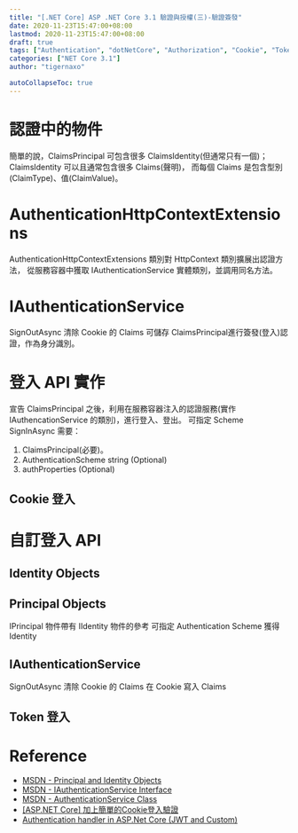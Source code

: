 ```yaml
---
title: "[.NET Core] ASP .NET Core 3.1 驗證與授權(三)-驗證簽發"
date: 2020-11-23T15:47:00+08:00
lastmod: 2020-11-23T15:47:00+08:00
draft: true
tags: ["Authentication", "dotNetCore", "Authorization", "Cookie", "Token"]
categories: ["NET Core 3.1"]
author: "tigernaxo"

autoCollapseToc: true
---
```

# 認證中的物件
簡單的說，ClaimsPrincipal 可包含很多 ClaimsIdentity(但通常只有一個)；
ClaimsIdentity 可以且通常包含很多 Claims(聲明)，
而每個 Claims 是包含型別(ClaimType)、值(ClaimValue)。

# AuthenticationHttpContextExtensions
AuthenticationHttpContextExtensions 類別對 HttpContext 類別擴展出認證方法，
從服務容器中獲取 IAuthenticationService 實體類別，並調用同名方法。
# IAuthenticationService
SignOutAsync 清除 Cookie 的 Claims
可儲存 ClaimsPrincipal進行簽發(登入)認證，作為身分識別。

# 登入 API 實作
宣告 ClaimsPrincipal 之後，利用在服務容器注入的認證服務(實作 IAuthencationService 的類別)，進行登入、登出。
可指定 Scheme
SignInAsync 需要：
1. ClaimsPrincipal(必要)。
2. AuthenticationScheme string (Optional)
3. authProperties (Optional)
## Cookie 登入
# 自訂登入 API 
## Identity Objects
## Principal Objects
IPrincipal 物件帶有 IIdentity 物件的參考
可指定 Authentication Scheme 獲得 Identity
## IAuthenticationService
SignOutAsync 清除 Cookie 的 Claims
在 Cookie 寫入 Claims
## Token 登入


# Reference
- [MSDN - Principal and Identity Objects](https://docs.microsoft.com/en-us/dotnet/standard/security/principal-and-identity-objects)
- [MSDN - IAuthenticationService Interface](https://docs.microsoft.com/zh-tw/dotnet/api/microsoft.aspnetcore.authentication.iauthenticationservice?view=aspnetcore-3.1)
- [MSDN - AuthenticationService Class](https://docs.microsoft.com/zh-tw/dotnet/api/microsoft.aspnetcore.authentication.authenticationservice?view=aspnetcore-3.1)
- [[ASP.NET Core] 加上簡單的Cookie登入驗證](https://dotblogs.com.tw/Null/2020/04/09/162252)
- [Authentication handler in ASP.Net Core (JWT and Custom)](https://dotnetcorecentral.com/blog/authentication-handler-in-asp-net-core/)
